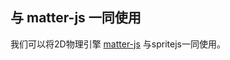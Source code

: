 ## 与 matter-js 一同使用

我们可以将2D物理引擎 [matter-js](https://github.com/liabru/matter-js) 与spritejs一同使用。

<div id="simple-demo" class="sprite-container"></div>

<script src="https://lib.baomitu.com/matter-js/0.12.0/matter.min.js"></script>
<script src="/js/guide/matter.js"></script>
